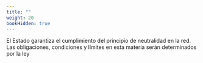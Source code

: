 ```yaml
---
title: ""
weight: 20
bookHidden: true
---
```

El Estado garantiza el cumplimiento del principio de neutralidad 
en la red. Las obligaciones, condiciones y límites en esta materia serán 
determinados por 
la ley